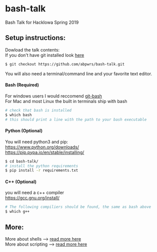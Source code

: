 # bash-talk
Bash Talk for HackIowa Spring 2019   

## Setup instructions:  

Dowload the talk contents:  
If you don't have git installed look [here](https://github.com/abpwrs/git-talk/blob/master/README.md)
```bash  
$ git checkout https://github.com/abpwrs/bash-talk.git  
```     
You will also need a terminal/command line and your favorite text editor.  

#### Bash (Required)   
For windows users I would reccomend [git-bash](https://git-scm.com/downloads)   
For Mac and most Linux the built in terminals ship with bash  
```bash
# check that bash is installed
$ which bash
# this should print a line with the path to your bash executable
```   

#### Python (Optional) 
You will need python3 and pip:   
https://www.python.org/downloads/    
https://pip.pypa.io/en/stable/installing/       
```bash    
$ cd bash-talk/  
# install the python requirements
$ pip install -r requirements.txt  
```  
  
#### C++ (Optional)    
you will need a c++ compiler      
https://gcc.gnu.org/install/       
```bash     
# The following compiliers should be found, the same as bash above    
$ which g++    
```     

## More:    
More about shells --> [read more here](http://www.ibm.com/developerworks/linux/library/l-linux-shells/index.html)      
More about scripting --> [read more here](http://www.tldp.org/LDP/abs/html/index.html)     




